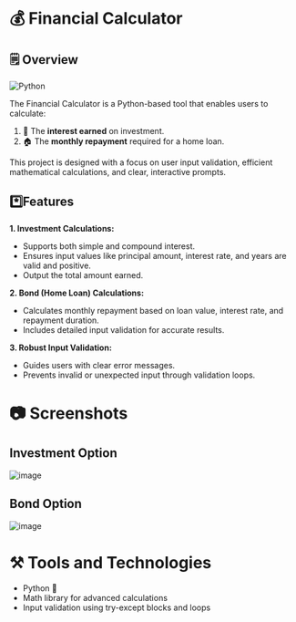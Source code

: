 # 💰 Financial Calculator
## 🗒️ Overview
![Python](https://img.shields.io/badge/Python-3.x-blue?logo=python&logoColor=white)

The Financial Calculator is a Python-based tool that enables users to calculate:  <br>
1. 🏦 The **interest earned** on investment.  <br>
2. 🏠 The **monthly repayment** required for a home loan.<br>

This project is designed with a focus on user input validation, efficient mathematical calculations, and clear, interactive prompts.
## *️⃣Features
**1. Investment Calculations:** <br>
* Supports both simple and compound interest.<br>
* Ensures input values like principal amount, interest rate, and years are valid and positive.<br>
* Output the total amount earned.<br>

**2. Bond (Home Loan) Calculations:** <br>
* Calculates monthly repayment based on loan value, interest rate, and repayment duration.
* Includes detailed input validation for accurate results.<br>

**3. Robust Input Validation:**
  * Guides users with clear error messages.
  * Prevents invalid or unexpected input through validation loops.

# 📷 Screenshots
## Investment Option
![image](https://github.com/user-attachments/assets/7d9f3702-0cfa-4f2b-93e4-213754444e8f) <br>

## Bond Option
![image](https://github.com/user-attachments/assets/42e3a7f2-c75c-4b06-8725-02f06292f68a)
# ⚒️ Tools and Technologies
* Python 🐍
* Math library for advanced calculations
* Input validation using try-except blocks and loops
